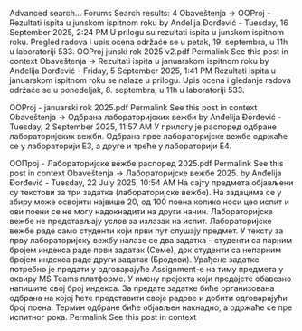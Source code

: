 Advanced search...
Forums
Search results: 4
Obaveštenja -> OOProj - Rezultati ispita u junskom ispitnom roku
by Anđelija Đorđević - Tuesday, 16 September 2025, 2:24 PM
U prilogu su rezultati ispita u junskom ispitnom roku.
Pregled radova i upis ocena održaće se u petak, 19. septembra, u 11h u laboratoriji 533.
OOProj junski rok 2025 v2.pdf
Permalink
See this post in context
Obaveštenja -> Rezultati ispita u januarskom ispitnom roku
by Anđelija Đorđević - Friday, 5 September 2025, 1:41 PM
Rezultati ispita u januarskom ispitnom roku se nalaze u prilogu. 
Upis ocena i gledanje radova održaće se u ponedeljak, 8. septembra, u 11h u laboratoriji 533.

OOProj - januarski rok 2025.pdf
Permalink
See this post in context
Obaveštenja -> Одбрана лабораторијских вежби
by Anđelija Đorđević - Tuesday, 2 September 2025, 11:57 AM
У прилогу је распоред одбране лабораторијских вежби.
Одбрана прве лабораторијске вежбе одржаће се у лабораторији Е3, а друге и треће у лабораторији Е4.

ООПрој - Лабораторијске вежбе распоред 2025.pdf
Permalink
See this post in context
Obaveštenja -> Лабораторијске вежбе 2025.
by Anđelija Đorđević - Tuesday, 22 July 2025, 10:54 AM
На сајту предмета објављени су текстови за три задатка (лабораторијске вежбе). На задацима се у збиру може освојити највише 20, од 100 поена колико носи цео испит и ови поени се не могу надокнадити на други начин. Лабораторијске вежбе не представљају услов за излазак на испит. Лабораторијске вежбе раде само студенти који први пут слушају предмет.
У тексту за прву лабораторијску вежбу налазе се два задатка - студенти са парним бројем индекса раде први задатак (Семе), док студенти са непарним бројем индекса раде други задатак (Бродови).
Урађене задатке потребно је предати у одговарајуће Assignment-е на тиму предмета у оквиру MS Teams платформе. У имену пројекта који предајете обавезно напишите свој број индекса.
За предате задатке биће организована одбрана на којој ћете представити своје радове и добити одговарајући број поена. Термин одбране биће објављен накнадно, а одржаће се пре испитног рока.
Permalink
See this post in context